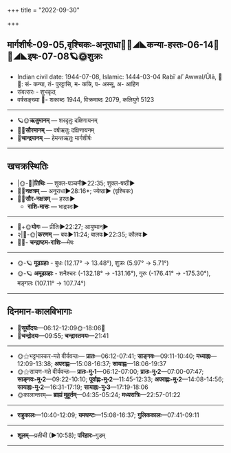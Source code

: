 +++
title = "2022-09-30"

+++
## मार्गशीर्षः-09-05,वृश्चिकः-अनूराधा🌛🌌◢◣कन्या-हस्तः-06-14🌌🌞◢◣इषः-07-08🪐🌞शुक्रः
- Indian civil date: 1944-07-08, Islamic: 1444-03-04 Rabīʿ alʾ Awwal/Ūlā, 🌌🌞: सं- कन्या, तं- पुरट्टासि, म- कन्नि, प- अस्सू, अ- आहिन
- संवत्सरः - शुभकृत्
- वर्षसङ्ख्या 🌛- शकाब्दः 1944, विक्रमाब्दः 2079, कलियुगे 5123
___________________
- 🪐🌞**ऋतुमानम्** — शरदृतुः दक्षिणायनम्
- 🌌🌞**सौरमानम्** — वर्षऋतुः दक्षिणायनम्
- 🌛**चान्द्रमानम्** — हेमन्तऋतुः मार्गशीर्षः
___________________


## खचक्रस्थितिः
- |🌞-🌛|**तिथिः** — शुक्ल-पञ्चमी►22:35; शुक्ल-षष्ठी►  
- 🌌🌛**नक्षत्रम्** — अनूराधा►28:16*; ज्येष्ठा► (वृश्चिकः)  
- 🌌🌞**सौर-नक्षत्रम्** — हस्तः►  
  - **राशि-मासः** — भाद्रपदः► 
___________________
- 🌛+🌞**योगः** — प्रीतिः►22:27; आयुष्मान्►  
- २|🌛-🌞|**करणम्** — बवः►11:24; बालवः►22:35; कौलवः►  
- 🌌🌛- **चन्द्राष्टम-राशिः**—मेषः  
___________________
- 🌞-🪐 **मूढग्रहाः** - बुधः (12.17° → 13.48°), शुक्रः (5.97° → 5.71°)
- 🌞-🪐 **अमूढग्रहाः** - शनैश्चरः (-132.18° → -131.16°), गुरुः (-176.41° → -175.30°), मङ्गलः (107.11° → 107.74°)
___________________


## दिनमान-कालविभागाः
- 🌅**सूर्योदयः**—06:12-12:09🌞️-18:06🌇  
- 🌛**चन्द्रोदयः**—09:55; **चन्द्रास्तमयः**—21:41  
___________________
- 🌞⚝भट्टभास्कर-मते वीर्यवन्तः— **प्रातः**—06:12-07:41; **साङ्गवः**—09:11-10:40; **मध्याह्नः**—12:09-13:38; **अपराह्णः**—15:08-16:37; **सायाह्नः**—18:06-19:37  
- 🌞⚝सायण-मते वीर्यवन्तः— **प्रातः-मु॰1**—06:12-07:00; **प्रातः-मु॰2**—07:00-07:47; **साङ्गवः-मु॰2**—09:22-10:10; **पूर्वाह्णः-मु॰2**—11:45-12:33; **अपराह्णः-मु॰2**—14:08-14:56; **सायाह्नः-मु॰2**—16:31-17:19; **सायाह्नः-मु॰3**—17:19-18:06  
- 🌞कालान्तरम्— **ब्राह्मं मुहूर्तम्**—04:35-05:24; **मध्यरात्रिः**—22:57-01:22  
___________________
- **राहुकालः**—10:40-12:09; **यमघण्टः**—15:08-16:37; **गुलिककालः**—07:41-09:11  
___________________
- **शूलम्**—प्रतीची (►10:58); **परिहारः**–गुडम्  
___________________